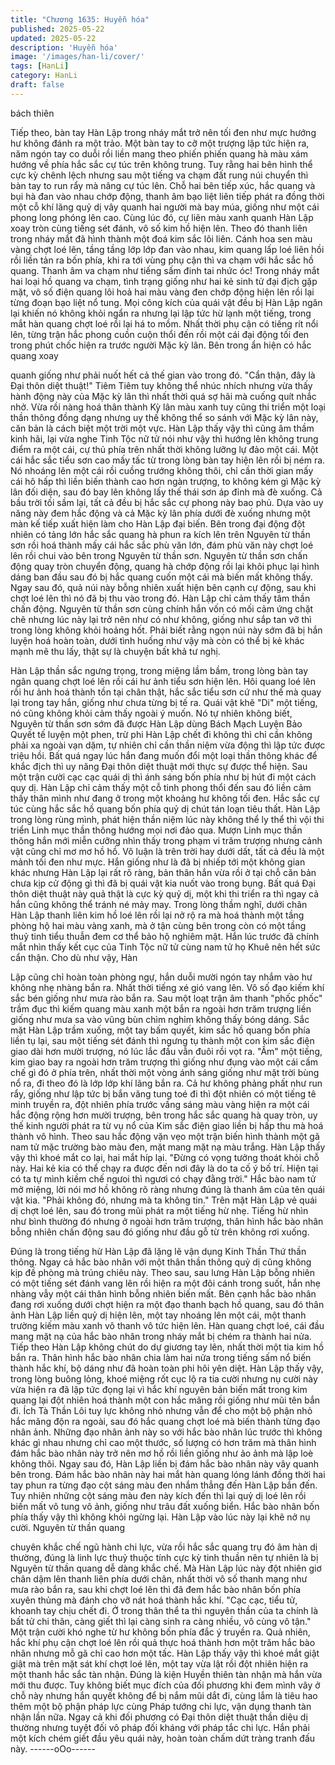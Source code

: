 ```yaml
---
title: "Chương 1635: Huyễn hóa"
published: 2025-05-22
updated: 2025-05-22
description: 'Huyễn hóa'
image: '/images/han-li/cover/'
tags: [HanLi]
category: HanLi
draft: false
---
```


bách thiên

Tiếp theo, bàn tay Hàn Lập trong nháy mắt trở nên tối đen như
mực hướng hư không đánh ra một trảo. Một bàn tay to cỡ một
trượng lập tức hiện ra, năm ngón tay co duỗi rồi liền mang theo
phiến phiến quang hà màu xám hướng về phía hắc sắc cự túc
trên không trung.
Tuy rằng hai bên hình thể cực kỳ chênh lệch nhưng sau một tiếng
va chạm đất rung núi chuyển thì bàn tay to run rẩy mà nâng cự
túc lên. Chỗ hai bên tiếp xúc, hắc quang và bụi hà đan vào nhau
chớp động, thanh âm bạo liệt liên tiếp phát ra đồng thời một cỗ
khí lãng quỷ dị vây quanh hai người mà bay múa, giống như một
cái phong long phóng lên cao.
Cùng lúc đó, cự liên màu xanh quanh Hàn Lập xoay tròn cùng
tiếng sét đánh, vô số kim hồ hiện lên. Theo đó thanh liên trong
nháy mắt đã hình thành một đoá kim sắc lôi liên. Cánh hoa sen
màu vàng chợt loé lên, tầng tầng lớp lớp đan vào nhau, kim
quang lấp loé liên hồi rồi liền tản ra bốn phía, khi ra tới vùng phụ
cận thì va chạm với hắc sắc hồ quang. Thanh âm va chạm như
tiếng sấm đinh tai nhức óc!
Trong nháy mắt hai loại hồ quang va chạm, tình trạng giống như
hai kẻ sinh tử đại địch gặp mặt, vô số điện quang lôi hoả hai màu
vàng đen chớp động hiện lên rồi lại từng đoạn bạo liệt nổ tung.
Mọi công kích của quái vật đều bị Hàn Lập ngăn lại khiến nó
không khỏi ngẩn ra nhưng lại lập tức hừ lạnh một tiếng, trong mắt
hàn quang chợt loé rồi lại há to mồm.
Nhất thời phụ cận có tiếng rít nổi lên, từng trận hắc phong cuồn
cuộn thổi đến rồi một cái đại động tối đen trong phút chốc hiện ra
trước người Mặc kỳ lân. Bên trong ẩn hiện có hắc quang xoay

quanh giống như phải nuốt hết cả thế gian vào trong đó.
"Cẩn thận, đây là Đại thôn diệt thuật!"
Tiêm Tiêm tuy không thể nhúc nhích nhưng vừa thấy hành động
này của Mặc kỳ lân thì nhất thời quá sợ hãi mà cuống quít nhắc
nhở. Vừa rồi nàng hoá thân thành Kỳ lân màu xanh tuy cũng thi
triển một loại thần thông đồng dạng nhưng uy thế không thể so
sánh với Mặc kỳ lân này, căn bản là cách biệt một trời một vực.
Hàn Lập thấy vậy thì cũng âm thầm kinh hãi, lại vừa nghe Tinh
Tộc nữ tử nói như vậy thì hướng lên không trung điểm ra một cái,
cự thủ phía trên nhất thời không lưỡng lự đảo một cái. Một cái
hắc sắc tiểu sơn cao mấy tấc từ trong lòng bàn tay hiện lên rồi bị
ném ra. Nó nhoáng lên một cái rồi cuồng trướng không thôi, chỉ
cần thời gian mấy cái hô hấp thì liền biến thành cao hơn ngàn
trượng, to không kém gì Mặc kỳ lân đối diện, sau đó bay lên
không lấy thế thái sơn áp đỉnh mà đè xuống.
Cả bầu trời tối sầm lại, tất cả đều bị hắc sắc cự phong này bao
phủ. Dựa vào uy năng này đem hắc động và cả Mặc kỳ lân phía
dưới đè xuống nhưng một màn kế tiếp xuất hiện làm cho Hàn Lập
đại biến. Bên trong đại động đột nhiên có tảng lớn hắc sắc quang
hà phun ra kích lên trên Nguyên từ thần sơn rồi hoá thành mấy
cái hắc sắc phù văn lớn, đám phù văn này chợt loé lên rồi chui
vào bên trong Nguyên từ thần sơn.
Nguyên từ thần sơn chấn động quay tròn chuyển động, quang hà
chớp động rồi lại khôi phục lại hình dáng ban đầu sau đó bị hắc
quang cuốn một cái mà biến mất không thấy. Ngay sau đó, quả
núi này bỗng nhiên xuất hiện bên cạnh cự động, sau khi chợt loé
lên thì nó đã bị thu vào trong đó.
Hàn Lập chỉ cảm thấy tâm thần chấn động. Nguyên từ thần sơn
cùng chính hắn vốn có mối cảm ứng chặt chẽ nhưng lúc này lại
trở nên như có như không, giống như sắp tan vỡ thì trong lòng
không khỏi hoảng hốt. Phải biết rằng ngọn núi này sớm đã bị hắn
luyện hoá hoàn toàn, dưới tình huống như vậy mà còn có thể bị
kẻ khác mạnh mẽ thu lấy, thật sự là chuyện bất khả tư nghị.

Hàn Lập thần sắc ngưng trọng, trong miệng lầm bầm, trong lòng
bàn tay ngân quang chợt loé lên rồi cái hư ảnh tiểu sơn hiện lên.
Hôi quang loé lên rồi hư ảnh hoá thành tồn tại chân thật, hắc sắc
tiểu sơn cứ như thế mà quay lại trong tay hắn, giống như chưa
từng bị tế ra.
Quái vật khẽ "Di" một tiếng, nó cũng không khỏi cảm thấy ngoài ý
muốn. Nó tự nhiên không biết, Nguyên từ thần sơn sớm đã được
Hàn Lập dùng Bách Mạch Luyện Bảo Quyết tế luyện một phen,
trừ phi Hàn Lập chết đi không thì chỉ cần không phải xa ngoài vạn
dặm, tự nhiên chỉ cần thần niệm vừa động thì lập tức được triệu
hồi. Bất quá ngay lúc hắn đang muốn đổi một loại thần thông khác
để khắc địch thì uy năng Đại thôn diệt thuật mới thực sự được thể
hiện.
Sau một trận cười cạc cạc quái dị thì ánh sáng bốn phía như bị
hút đi một cách quy dị. Hàn Lập chỉ cảm thấy một cỗ tinh phong
thổi đến sau đó liền cảm thấy thân mình như đang ở trong một
khoảng hư không tối đen. Hắc sắc cự túc cùng hắc sắc hồ quang
bốn phía quỷ dị chút tán loạn tiêu thất.
Hàn Lập trong lòng rùng mình, phát hiện thần niệm lúc này không
thể ly thể thì vội thi triển Linh mục thần thông hướng mọi nơi đảo
qua. Mượn Linh mục thần thông hắn mới miễn cưỡng nhìn thấy
trong phạm vi trăm trượng nhưng cảnh vật cũng chỉ mơ mơ hồ
hồ. Vô luận là trên trời hay dưới dất, tất cả đều là một mảnh tối
đen như mực. Hắn giống như là đã bị nhiếp tới một không gian
khác nhưng Hàn Lập lại rất rõ ràng, bản thân hắn vừa rồi ở tại
chỗ căn bản chưa kịp cử động gì thì đã bị quái vật kia nuốt vào
trong bụng.
Bất quá Đại thôn diệt thuật này quả thật là cực kỳ quỷ dị, một khi
thi triển ra thì ngay cả hắn cũng không thể tránh né mảy may.
Trong lòng thầm nghĩ, dưới chân Hàn Lập thanh liên kim hồ loé
lên rồi lại nở rộ ra mà hoá thành một tầng phòng hộ hai màu vàng
xanh, mà ở tận cùng bên trong còn có một tầng thuỷ tinh tiểu
thuẫn đem cơ thể bảo hộ nghiêm mật.
Hắn lúc trước đã chính mắt nhìn thấy kết cục của Tinh Tộc nữ tử
cùng nam tử họ Khuê nên hết sức cẩn thận. Cho dù như vậy, Hàn

Lập cũng chỉ hoàn toàn phòng ngự, hắn duỗi mười ngón tay
nhắm vào hư không nhẹ nhàng bắn ra. Nhất thời tiếng xé gió
vang lên. Vô số đạo kiếm khí sắc bén giống như mưa rào bắn ra.
Sau một loạt trận âm thanh "phốc phốc" trầm đục thì kiếm quang
màu xanh một bắn ra ngoài hơn trăm trượng liền giống như mưa
sa vào vũng bùn chìm nghỉm không thấy bóng dáng.
Sắc mặt Hàn Lập trầm xuống, một tay bấm quyết, kim sắc hồ
quang bốn phía liền tụ lại, sau một tiếng sét đánh thì ngưng tụ
thành một con kim sắc điện giao dài hơn mười trượng, nó lúc lắc
đầu vẫn đuôi rồi vọt ra.
"Ầm" một tiếng, kim giao bay ra ngoài hơn trăm trượng thì giống
như đụng vào một cái cấm chế gì đó ở phía trên, nhất thời một
vòng ánh sáng giống như mặt trời bùng nổ ra, đi theo đó là lớp
lớp khí lãng bắn ra. Cả hư không phảng phất như run rẩy, giống
như lập tức bị bắn văng tung toé đi thì đột nhiên có một tiếng tê
minh truyền ra, đột nhiên phía trước vầng sáng màu vàng hiện ra
một cái hắc động rộng hơn mười trượng, bên trong hắc sắc
quang hà quay tròn, uy thế kinh người phát ra từ vụ nổ của Kim
sắc điện giao liền bị hấp thu mà hoá thành vô hình.
Theo sau hắc động vặn vẹo một trận biến hình thành một gã nam
tử mặc trường bào màu đen, mặt mang mặt nạ màu trắng. Hàn
Lập thấy vậy thì khoé mắt co lại, hai mắt híp lại.
"Đừng có vọng tưởng thoát khỏi chỗ này. Hai kẻ kia có thể chạy ra
được đến nơi đây là do ta cố ý bố trí. Hiện tại có ta tự mình kiềm
chế ngưoi thì ngươi có chạy đằng trời."
Hắc bào nam tử mở miệng, lời nói mơ hồ không rõ ràng nhưng
đúng là thanh âm của tên quái vật kia.
"Phải không đó, nhưng mà ta không tin."
Trên mặt Hàn Lập vẻ quái dị chợt loé lên, sau đó trong mũi phát
ra một tiếng hừ nhẹ. Tiếng hừ nhìn như bình thường đó nhưng ở
ngoài hơn trăm trượng, thân hình hắc bào nhân bỗng nhiên chấn
động sau đó giống như đầu gỗ từ trên không rơi xuống.

Đúng là trong tiếng hừ Hàn Lập đã lặng lẽ vận dụng Kinh Thần
Thứ thần thông. Ngay cả hắc bào nhân với một thân thần thông
quỷ dị cũng không kịp đề phòng mà trúng chiêu này. Theo sau,
sau lưng Hàn Lập bỗng nhiên có một tiếng sét đánh vang lên rồi
hiện ra một đôi cánh trong suốt, hắn nhẹ nhàng vẫy một cái thân
hình bỗng nhiên biến mất.
Bên cạnh hắc bào nhân đang rơi xuống dưới chợt hiện ra một
đạo thanh bạch hồ quang, sau đó thân ảnh Hàn Lập liền quỷ dị
hiện lên, một tay nhoáng lên một cái, một thanh trường kiếm màu
xanh vô thanh vô tức hiện lên. Hàn quang chợt loé, cái đầu mang
mặt nạ của hắc bào nhân trong nháy mắt bị chém ra thành hai
nửa. Tiếp theo Hàn Lập không chút do dự giương tay lên, nhất
thời một tia kim hồ bắn ra.
Thân hình hắc bào nhân chia làm hai nửa trong tiếng sấm nổ biến
thành hắc khí, bộ dáng như đã hoàn toàn phi hôi yên diệt. Hàn
Lập thấy vậy, trong lòng buông lỏng, khoé miệng rốt cục lộ ra tia
cười nhưng nụ cười này vừa hiện ra đã lập tức đọng lại vì hắc khí
nguyên bản biến mất trong kim quang lại đột nhiên hoá thành một
con hắc mãng rồi giống như mũi tên bắn đi.
Ích Tà Thần Lôi tuy lực không nhỏ nhưng vẫn để cho một bộ phận
nhỏ hắc mãng độn ra ngoài, sau đó hắc quang chợt loé mà biến
thành từng đạo nhân ảnh. Những đạo nhân ảnh này so với hắc
bào nhân lúc trước thì không khác gì nhau nhưng chỉ cao một
thước, số lượng có hơn trăm mà thân hình đám hắc bào nhân
này trở nên mơ hồ rồi liền giống như ảo ảnh mà lập loè không
thôi.
Ngay sau đó, Hàn Lập liền bị đám hắc bào nhân này vây quanh
bên trong. Đám hắc bào nhân này hai mắt hàn quang lóng lánh
đồng thời hai tay phun ra từng đạo cột sáng màu đen nhắm thẳng
đến Hàn Lập bắn đến.
Tuy nhiên những cột sáng màu đen này kích đến thì lại quỷ dị loé
lên rồi biến mất vô tung vô ảnh, giống như trâu đất xuống biển.
Hắc bào nhân bốn phía thấy vậy thì không khỏi ngừng lại.
Hàn Lập vào lúc này lại khẽ nở nụ cười. Nguyên từ thần quang

chuyên khắc chế ngũ hành chi lực, vừa rồi hắc sắc quang trụ đó
âm hàn dị thường, đúng là linh lực thuỷ thuộc tính cực kỳ tinh
thuần nên tự nhiên là bị Nguyên từ thần quang dễ dàng khắc chế.
Mà Hàn Lập lúc này đột nhiên giơ chân dậm lên thanh liên phía
dưới chân, nhất thời vô số thanh mang như mưa rào bắn ra, sau
khi chợt loé lên thì đã đem hắc bào nhân bốn phía xuyên thủng
mà đánh cho vỡ nát hoá thành hắc khí.
"Cạc cạc, tiểu tử, khoanh tay chịu chết đi. Ở trong thân thể ta thì
nguyên thần của ta chính là bất tử chi thân, càng giết thì lại càng
sinh ra càng nhiều, vô cùng vô tận."
Một trận cười khó nghe từ hư không bốn phía đắc ý truyền ra.
Quả nhiên, hắc khí phụ cận chợt loé lên rồi quả thực hoá thành
hơn một trăm hắc bào nhân nhưng mỗ gã chỉ cao hơn một tấc.
Hàn Lập thấy vậy thì khoé mắt giật giật mà trên mặt sát khí chợt
loé lên, một tay vừa lật rồi đột nhiên hiện ra một thanh hắc sắc tàn
nhận.
Đúng là kiện Huyền thiên tàn nhận mà hắn vừa mới thu được.
Tuy không biết mục đích của đối phương khi đem mình vây ở chỗ
này nhưng hắn quyết không để bị nắm mũi dắt đi, cùng lắm là tiêu
hao thêm một bộ phận pháp lực cùng Pháp tướng chi lực, vận
dụng thanh tàn nhận lần nữa.
Ngay cả khi đối phương có Đại thôn diệt thuật thần diệu dị
thường nhưng tuyệt đối vô pháp đối kháng với pháp tắc chi lực.
Hắn phải một kích chém giết đầu yêu quái này, hoàn toàn chấm
dứt tràng tranh đấu này.
------oOo------
